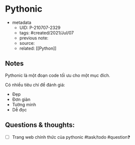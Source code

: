 ---
---

# Pythonic

- metadata
	- UID: P-210707-2329
	- tags: #created/2021/Jul/07
	- previous note: 
	- source: 
	- related: [[Python]]

## Notes
Pythonic là một đoạn code tối ưu cho một mục đích.

Có nhiều tiêu chí để đánh giá:
- Đẹp
- Đơn giản
- Tường minh
- Dễ đọc

## Questions & thoughts:
- [ ] Trang web chính thức của pythonic #task/todo #question❓ 

